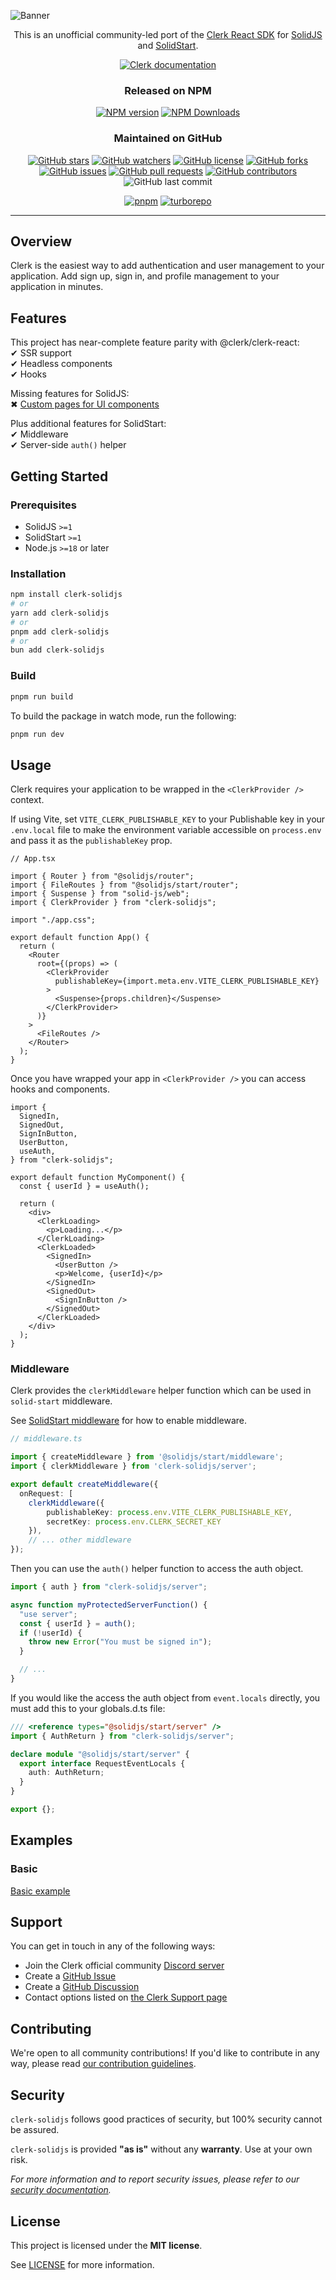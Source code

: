 ![Banner](https://assets.solidjs.com/banner?project=clerk-solidjs&background=tiles)

<div align="center">

This is an unofficial community-led port of the [Clerk React SDK](https://www.npmjs.com/package/@clerk/clerk-react) for [SolidJS](https://solidjs.com) and [SolidStart](https://start.solidjs.com).

[![Clerk documentation](https://img.shields.io/badge/documentation-clerk-lavender.svg?style=for-the-badge&logo=clerk)](https://clerk.com/docs?utm_source=github&utm_medium=clerk_solidjs)

### Released on NPM

[![NPM version](https://img.shields.io/npm/v/clerk-solidjs.svg?style=for-the-badge&logo=npm)](https://www.npmjs.com/package/clerk-solidjs)
[![NPM Downloads](https://img.shields.io/npm/dm/clerk-solidjs?style=for-the-badge)
](https://www.npmjs.com/package/clerk-solidjs)

### Maintained on GitHub

[![GitHub stars](https://img.shields.io/github/stars/spirit-led-software/clerk-solidjs.svg?style=for-the-badge)](https://github.com/spirit-led-software/clerk-solidjs/stargazers)
[![GitHub watchers](https://img.shields.io/github/watchers/spirit-led-software/clerk-solidjs.svg?style=for-the-badge)](https://github.com/spirit-led-software/clerk-solidjs/watchers)
[![GitHub license](https://img.shields.io/github/license/spirit-led-software/clerk-solidjs.svg?style=for-the-badge)](https://github.com/spirit-led-software/clerk-solidjs/blob/master/LICENSE)
[![GitHub forks](https://img.shields.io/github/forks/spirit-led-software/clerk-solidjs.svg?style=for-the-badge)](https://github.com/spirit-led-software/clerk-solidjs/forks)
[![GitHub issues](https://img.shields.io/github/issues/spirit-led-software/clerk-solidjs.svg?style=for-the-badge)](https://github.com/spirit-led-software/clerk-solidjs/issues)
[![GitHub pull requests](https://img.shields.io/github/issues-pr/spirit-led-software/clerk-solidjs.svg?style=for-the-badge)](https://github.com/spirit-led-software/clerk-solidjs/pulls)
[![GitHub contributors](https://img.shields.io/github/contributors/spirit-led-software/clerk-solidjs.svg?style=for-the-badge)](https://github.com/spirit-led-software/clerk-solidjs/graphs/contributors)
![GitHub last commit](https://img.shields.io/github/last-commit/spirit-led-software/clerk-solidjs.svg?style=for-the-badge)

[![pnpm](https://img.shields.io/badge/maintained%20with-pnpm-yellow.svg?style=for-the-badge&logo=pnpm)](https://pnpm.io/)
[![turborepo](https://img.shields.io/badge/built%20with-turborepo-cc00ff.svg?style=for-the-badge&logo=turborepo)](https://turborepo.org/)

</div>

---

## Overview

Clerk is the easiest way to add authentication and user management to your application. Add sign up, sign in, and profile management to your application in minutes.

## Features

This project has near-complete feature parity with @clerk/clerk-react:  
&#10004; SSR support  
&#10004; Headless components  
&#10004; Hooks

Missing features for SolidJS:  
&#10006; [Custom pages for UI components](https://clerk.com/docs/components/customization/user-profile)

Plus additional features for SolidStart:  
&#10004; Middleware  
&#10004; Server-side `auth()` helper

## Getting Started

### Prerequisites

- SolidJS `>=1`
- SolidStart `>=1`
- Node.js `>=18` or later

### Installation

```sh
npm install clerk-solidjs
# or
yarn add clerk-solidjs
# or
pnpm add clerk-solidjs
# or
bun add clerk-solidjs
```

### Build

```sh
pnpm run build
```

To build the package in watch mode, run the following:

```sh
pnpm run dev
```

## Usage

Clerk requires your application to be wrapped in the `<ClerkProvider />` context.

If using Vite, set `VITE_CLERK_PUBLISHABLE_KEY` to your Publishable key in your `.env.local` file to make the environment variable accessible on `process.env` and pass it as the `publishableKey` prop.

```tsx
// App.tsx

import { Router } from "@solidjs/router";
import { FileRoutes } from "@solidjs/start/router";
import { Suspense } from "solid-js/web";
import { ClerkProvider } from "clerk-solidjs";

import "./app.css";

export default function App() {
  return (
    <Router
      root={(props) => (
        <ClerkProvider
          publishableKey={import.meta.env.VITE_CLERK_PUBLISHABLE_KEY}
        >
          <Suspense>{props.children}</Suspense>
        </ClerkProvider>
      )}
    >
      <FileRoutes />
    </Router>
  );
}
```

Once you have wrapped your app in `<ClerkProvider />` you can access hooks and components.

```tsx
import {
  SignedIn,
  SignedOut,
  SignInButton,
  UserButton,
  useAuth,
} from "clerk-solidjs";

export default function MyComponent() {
  const { userId } = useAuth();

  return (
    <div>
      <ClerkLoading>
        <p>Loading...</p>
      </ClerkLoading>
      <ClerkLoaded>
        <SignedIn>
          <UserButton />
          <p>Welcome, {userId}</p>
        </SignedIn>
        <SignedOut>
          <SignInButton />
        </SignedOut>
      </ClerkLoaded>
    </div>
  );
}
```

### Middleware

Clerk provides the `clerkMiddleware` helper function which can be used in `solid-start` middleware.

See [SolidStart middleware](https://docs.solidjs.com/solid-start/advanced/middleware) for how to enable middleware.

```ts
// middleware.ts

import { createMiddleware } from '@solidjs/start/middleware';
import { clerkMiddleware } from 'clerk-solidjs/server';

export default createMiddleware({
  onRequest: [
    clerkMiddleware({
        publishableKey: process.env.VITE_CLERK_PUBLISHABLE_KEY,
        secretKey: process.env.CLERK_SECRET_KEY
    }),
    // ... other middleware
});
```

Then you can use the `auth()` helper function to access the auth object.

```ts
import { auth } from "clerk-solidjs/server";

async function myProtectedServerFunction() {
  "use server";
  const { userId } = auth();
  if (!userId) {
    throw new Error("You must be signed in");
  }

  // ...
}
```

If you would like the access the auth object from `event.locals` directly, you must add this to your globals.d.ts file:

```ts
/// <reference types="@solidjs/start/server" />
import { AuthReturn } from "clerk-solidjs/server";

declare module "@solidjs/start/server" {
  export interface RequestEventLocals {
    auth: AuthReturn;
  }
}

export {};
```

## Examples

### Basic

[Basic example](./examples/basic)

## Support

You can get in touch in any of the following ways:

- Join the Clerk official community [Discord server](https://clerk.com/discord)
- Create a [GitHub Issue](https://github.com/spirit-led-software/clerk-solidjs/issues)
- Create a [GitHub Discussion](https://github.com/spirit-led-software/clerk-solidjs/discussions)
- Contact options listed on [the Clerk Support page](https://clerk.com/support?utm_source=github&utm_medium=clerk_solidjs)

## Contributing

We're open to all community contributions! If you'd like to contribute in any way, please read [our contribution guidelines](https://github.com/spirit-led-software/clerk-solidjs/blob/master/docs/CONTRIBUTING.md).

## Security

`clerk-solidjs` follows good practices of security, but 100% security cannot be assured.

`clerk-solidjs` is provided **"as is"** without any **warranty**. Use at your own risk.

_For more information and to report security issues, please refer to our [security documentation](https://github.com/spirit-led-software/clerk-solidjs/blob/master/docs/SECURITY.md)._

## License

This project is licensed under the **MIT license**.

See [LICENSE](https://github.com/spirit-led-software/clerk-solidjs/blob/master/LICENSE) for more information.
